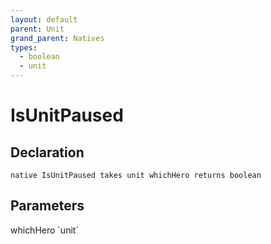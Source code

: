 ```yaml
---
layout: default
parent: Unit
grand_parent: Natives
types:
  - boolean
  - unit
---
```


# IsUnitPaused

## Declaration

```
native IsUnitPaused takes unit whichHero returns boolean
```

## Parameters
<dl>
  <dt>whichHero `unit`</dt>
  <dd></dd>
</dl>